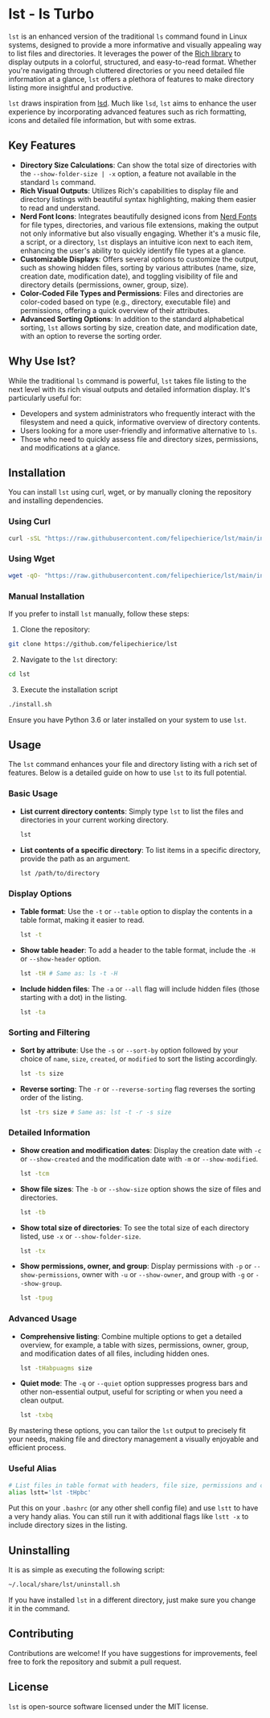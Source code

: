 # lst - ls Turbo

`lst` is an enhanced version of the traditional `ls` command found in Linux systems, designed to provide a more informative and visually appealing way to list files and directories. It leverages the power of the [Rich library](https://github.com/willmcgugan/rich) to display outputs in a colorful, structured, and easy-to-read format. Whether you're navigating through cluttered directories or you need detailed file information at a glance, `lst` offers a plethora of features to make directory listing more insightful and productive.

`lst` draws inspiration from [lsd](https://github.com/lsd-rs/lsd). Much like `lsd`, `lst` aims to enhance the user experience by incorporating advanced features such as rich formatting, icons and detailed file information, but with some extras.

## Key Features

- **Directory Size Calculations**: Can show the total size of directories with the `--show-folder-size | -x` option, a feature not available in the standard `ls` command.
- **Rich Visual Outputs**: Utilizes Rich's capabilities to display file and directory listings with beautiful syntax highlighting, making them easier to read and understand.
- **Nerd Font Icons**: Integrates beautifully designed icons from [Nerd Fonts](https://www.nerdfonts.com/) for file types, directories, and various file extensions, making the output not only informative but also visually engaging. Whether it's a music file, a script, or a directory, `lst` displays an intuitive icon next to each item, enhancing the user's ability to quickly identify file types at a glance.
- **Customizable Displays**: Offers several options to customize the output, such as showing hidden files, sorting by various attributes (name, size, creation date, modification date), and toggling visibility of file and directory details (permissions, owner, group, size).
- **Color-Coded File Types and Permissions**: Files and directories are color-coded based on type (e.g., directory, executable file) and permissions, offering a quick overview of their attributes.
- **Advanced Sorting Options**: In addition to the standard alphabetical sorting, `lst` allows sorting by size, creation date, and modification date, with an option to reverse the sorting order.

## Why Use lst?

While the traditional `ls` command is powerful, `lst` takes file listing to the next level with its rich visual outputs and detailed information display. It's particularly useful for:

- Developers and system administrators who frequently interact with the filesystem and need a quick, informative overview of directory contents.
- Users looking for a more user-friendly and informative alternative to `ls`.
- Those who need to quickly assess file and directory sizes, permissions, and modifications at a glance.

## Installation

You can install `lst` using curl, wget, or by manually cloning the repository and installing dependencies. 

### Using Curl

```bash
curl -sSL "https://raw.githubusercontent.com/felipechierice/lst/main/install.sh" | sh -s -- --clone
```

### Using Wget

```bash
wget -qO- "https://raw.githubusercontent.com/felipechierice/lst/main/install.sh" | sh -s -- --clone
```

### Manual Installation

If you prefer to install `lst` manually, follow these steps:

1. Clone the repository:

```bash
git clone https://github.com/felipechierice/lst
```

2. Navigate to the `lst` directory:

```bash
cd lst
```

3. Execute the installation script

```bash
./install.sh
```

Ensure you have Python 3.6 or later installed on your system to use `lst`.

## Usage

The `lst` command enhances your file and directory listing with a rich set of features. Below is a detailed guide on how to use `lst` to its full potential.

### Basic Usage

- **List current directory contents**: Simply type `lst` to list the files and directories in your current working directory.
  
  ```bash
  lst
  ```

- **List contents of a specific directory**: To list items in a specific directory, provide the path as an argument.
  
  ```bash
  lst /path/to/directory
  ```

### Display Options

- **Table format**: Use the `-t` or `--table` option to display the contents in a table format, making it easier to read.
  
  ```bash
  lst -t
  ```

- **Show table header**: To add a header to the table format, include the `-H` or `--show-header` option.
  
  ```bash
  lst -tH # Same as: ls -t -H
  ```

- **Include hidden files**: The `-a` or `--all` flag will include hidden files (those starting with a dot) in the listing.
  
  ```bash
  lst -ta
  ```

### Sorting and Filtering

- **Sort by attribute**: Use the `-s` or `--sort-by` option followed by your choice of `name`, `size`, `created`, or `modified` to sort the listing accordingly.
  
  ```bash
  lst -ts size
  ```

- **Reverse sorting**: The `-r` or `--reverse-sorting` flag reverses the sorting order of the listing.
  
  ```bash
  lst -trs size # Same as: lst -t -r -s size
  ```

### Detailed Information

- **Show creation and modification dates**: Display the creation date with `-c` or `--show-created` and the modification date with `-m` or `--show-modified`.
  
  ```bash
  lst -tcm
  ```

- **Show file sizes**: The `-b` or `--show-size` option shows the size of files and directories.
  
  ```bash
  lst -tb
  ```

- **Show total size of directories**: To see the total size of each directory listed, use `-x` or `--show-folder-size`.
  
  ```bash
  lst -tx
  ```

- **Show permissions, owner, and group**: Display permissions with `-p` or `--show-permissions`, owner with `-u` or `--show-owner`, and group with `-g` or `--show-group`.
  
  ```bash
  lst -tpug
  ```

### Advanced Usage

- **Comprehensive listing**: Combine multiple options to get a detailed overview, for example, a table with sizes, permissions, owner, group, and modification dates of all files, including hidden ones.
  
  ```bash
  lst -tHabpuagms size
  ```

- **Quiet mode**: The `-q` or `--quiet` option suppresses progress bars and other non-essential output, useful for scripting or when you need a clean output.
  
  ```bash
  lst -txbq
  ```

By mastering these options, you can tailor the `lst` output to precisely fit your needs, making file and directory management a visually enjoyable and efficient process.

### Useful Alias

```bash
# List files in table format with headers, file size, permissions and creation date
alias lstt='lst -tHpbc'
```

Put this on your `.bashrc` (or any other shell config file) and use `lstt` to have a very handy alias.
You can still run it with additional flags like `lstt -x` to include directory sizes in the listing.

## Uninstalling

It is as simple as executing the following script:

```bash
~/.local/share/lst/uninstall.sh
```

If you have installed `lst` in a different directory, just make sure you change it in the command.

## Contributing

Contributions are welcome! If you have suggestions for improvements, feel free to fork the repository and submit a pull request.

## License

`lst` is open-source software licensed under the MIT license.
